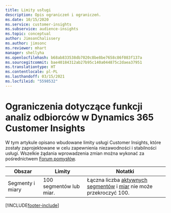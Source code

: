```yaml
---
title: Limity usługi
description: Opis ograniczeń i ograniczeń.
ms.date: 10/15/2020
ms.service: customer-insights
ms.subservice: audience-insights
ms.topic: conceptual
author: JimsonChalissery
ms.author: jimsonc
ms.reviewer: mhart
manager: shellyha
ms.openlocfilehash: b68ab833538db7020c8be8be7658c86f083f137a
ms.sourcegitcommit: bae40184312ab27b95c140a044875c2daea37951
ms.translationtype: HT
ms.contentlocale: pl-PL
ms.lasthandoff: 03/15/2021
ms.locfileid: "5598532"
---
```

# <a name="service-limits-in-dynamics-365-customer-insights-audience-insights-capability"></a>Ograniczenia dotyczące funkcji analiz odbiorców w Dynamics 365 Customer Insights

W tym artykule opisano wbudowane limity usługi Customer Insights, które zostały zaprojektowane w celu zapewnienia niezawodności i stabilności usługi. Wszelkie żądania wprowadzenia zmian można wykonać za pośrednictwem [Forum pomysłów](https://go.microsoft.com/fwlink/?linkid=2074172). 
 
| Obszar  | Limity  | Notatki |
|-------------|---------------------------------------------------------------------|---------------------------------------------------------------------|
| Segmenty i miary | 100 segmentów lub miar. | Łączna liczba [aktywnych segmentów](segments.md) i [miar](measures.md) nie może przekroczyć 100.  |


[!INCLUDE[footer-include](../includes/footer-banner.md)]